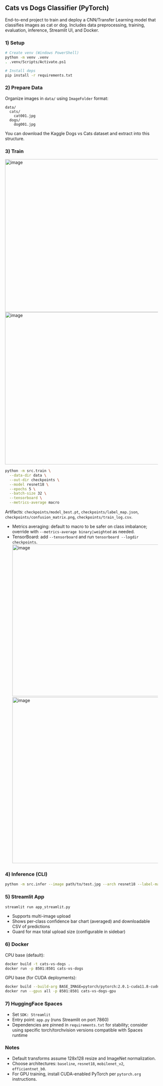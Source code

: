 ## Cats vs Dogs Classifier (PyTorch)

End-to-end project to train and deploy a CNN/Transfer Learning model that classifies images as cat or dog. Includes data preprocessing, training, evaluation, inference, Streamlit UI, and Docker.

### 1) Setup

```bash
# Create venv (Windows PowerShell)
python -m venv .venv
. .venv/Scripts/Activate.ps1

# Install deps
pip install -r requirements.txt
```

### 2) Prepare Data

Organize images in `data/` using `ImageFolder` format:
```
data/
  cats/
    cat001.jpg
  dogs/
    dog001.jpg
```
You can download the Kaggle Dogs vs Cats dataset and extract into this structure.

### 3) Train

<img width="1547" height="502" alt="image" src="https://github.com/user-attachments/assets/2d3b89d8-9628-4010-9c23-6613f6673938" />
<img width="1545" height="500" alt="image" src="https://github.com/user-attachments/assets/c6d1cbff-fa2a-4ba5-ab2a-4610f9215fad" />


```bash
python -m src.train \
  --data-dir data \
  --out-dir checkpoints \
  --model resnet18 \
  --epochs 5 \
  --batch-size 32 \
  --tensorboard \
  --metrics-average macro
```
Artifacts: `checkpoints/model_best.pt`, `checkpoints/label_map.json`, `checkpoints/confusion_matrix.png`, `checkpoints/train_log.csv`.

- Metrics averaging: default to macro to be safer on class imbalance; override with `--metrics-average binary|weighted` as needed.
- TensorBoard: add `--tensorboard` and run `tensorboard --logdir checkpoints`.
<img width="495" height="498" alt="image" src="https://github.com/user-attachments/assets/2fe83f61-6d62-4cee-8a74-fe61490364a7" /> <img width="697" height="545" alt="image" src="https://github.com/user-attachments/assets/9c64f7bb-8c02-4a5c-9b3c-2c2c0b576a9a" />


### 4) Inference (CLI)

```bash
python -m src.infer --image path/to/test.jpg --arch resnet18 --label-map checkpoints/label_map.json --weights checkpoints/model_best.pt
```

### 5) Streamlit App

```bash
streamlit run app_streamlit.py
```
- Supports multi-image upload
- Shows per-class confidence bar chart (averaged) and downloadable CSV of predictions
- Guard for max total upload size (configurable in sidebar)

### 6) Docker

CPU base (default):
```bash
docker build -t cats-vs-dogs .
docker run -p 8501:8501 cats-vs-dogs
```

GPU base (for CUDA deployments):
```bash
docker build --build-arg BASE_IMAGE=pytorch/pytorch:2.0.1-cuda11.8-cudnn8-runtime -t cats-vs-dogs-gpu .
docker run --gpus all -p 8501:8501 cats-vs-dogs-gpu
```

### 7) HuggingFace Spaces

- Set `SDK: Streamlit`
- Entry point: `app.py` (runs Streamlit on port 7860)
- Dependencies are pinned in `requirements.txt` for stability; consider using specific torch/torchvision versions compatible with Spaces runtime

### Notes
- Default transforms assume 128x128 resize and ImageNet normalization.
- Choose architectures: `baseline`, `resnet18`, `mobilenet_v2`, `efficientnet_b0`.
- For GPU training, install CUDA-enabled PyTorch per `pytorch.org` instructions.
